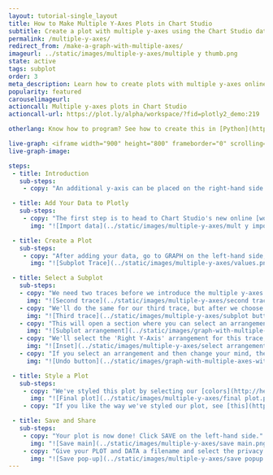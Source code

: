 ```yaml
---
layout: tutorial-single_layout
title: How to Make Multiple Y-Axes Plots in Chart Studio
subtitle: Create a plot with multiple y-axes using the Chart Studio data visualization tool
permalink: /multiple-y-axes/
redirect_from: /make-a-graph-with-multiple-axes/
imageurl: ../static/images/multiple-y-axes/multiple y thumb.png
state: active
tags: subplot
order: 3
meta_description: Learn how to create plots with multiple y-axes online using Chart Studio graphing software.
popularity: featured
carouselimageurl:
actioncall: Multiple y-axes plots in Chart Studio
actioncall-url: https://plot.ly/alpha/workspace/?fid=plotly2_demo:219

otherlang: Know how to program? See how to create this in [Python](https://plot.ly/python/multiple-axes/#multiple-yaxes) or [R](https://plot.ly/r/multiple-axes/#multiple-y-axes).

live-graph: <iframe width="900" height="800" frameborder="0" scrolling="no" src="https://plot.ly/~plotly2_demo/219.embed"></iframe>
live-graph-image:

steps:
 - title: Introduction
   sub-steps:
    - copy: "An additional y-axis can be placed on the right-hand side of your graph, and it's really simple to create. This feature is useful if you'd like to compare datasets with vastly different ranges or types of data."

 - title: Add Your Data to Plotly
   sub-steps:
    - copy: "The first step is to head to Chart Studio's new online [workspace](https://plot.ly/create) and [add your data](http://help.plot.ly/add-data-to-the-plotly-grid/). It's also a good idea to name your columns beforehand (either by [adding your data](http://help.plot.ly/plotly1/add-data-to-the-plotly1-grid/#how-to-enter-data-in-the-grid) using [Plotly 1.0](https://plot.ly/plot), or naming them in the CSV or Excel file that you're uploading), and [label your axes](http://help.plot.ly/style-your-plots/#step-6-axes). This will make selecting specific traces easier."
      img: "![Import data](../static/images/multiple-y-axes/mult y import.png)"

 - title: Create a Plot
   sub-steps:
    - copy: "After adding your data, go to GRAPH on the left-hand side, then 'Create'. Choose your 'Chart type', and add your traces using the X and Y dropdown (this section is different depending on the [chart type]((http://help.plot.ly/tutorials/#basic)). We'll use the [grouped bar](http://help.plot.ly/grouped-bar-chart/) chart type for this tutorial."
      img: "![Subplot Trace](../static/images/multiple-y-axes/values.png)"

 - title: Select a Subplot
   sub-steps:
   - copy: "We need two traces before we introduce the multiple y-axes feature, so we'll click the blue '+Trace' button on the right-hand side of the panel to add the second trace."
     img: "![Second trace](../static/images/multiple-y-axes/second trace.png)"
   - copy: "We'll do the same for our third trace, but after we choose the [line graph](http://help.plot.ly/make-a-line-graph/) chart type for this trace and select our x and y values, we'll click on 'Subplot and Multiple Axes'."
     img: "![Third trace](../static/images/multiple-y-axes/subplot button.png)"
   - copy: "This will open a section where you can select an arrangement for your subplot."
     img: "![Subplot arrangement](../static/images/graph-with-multiple-axes-with-excel/arrangements.png)"
   - copy: "We'll select the 'Right Y-Axis' arrangement for this trace, and click CONFIRM."
     img: "![Inset](../static/images/multiple-y-axes/select arrangement.png)"
   - copy: "If you select an arrangement and then change your mind, the 'Undo' button will cancel the last arrangement selection *only*. This is very important to remember."
     img: "![Undo button](../static/images/graph-with-multiple-axes-with-excel/general undo button.png)"

 - title: Style a Plot
   sub-steps:
    - copy: "We've styled this plot by selecting our [colors](http://help.plot.ly/style-your-plots/#step-3-traces), dressing up our [legend](http://help.plot.ly/style-your-plots/#step-7-legend), adding [tick markers](http://help.plot.ly/style-your-plots/#step-6-axes), and playing with the [grid lines](http://help.plot.ly/style-your-plots/#step-6-axes). For more styling tips, consult [this](http://help.plot.ly/style-your-plots/) page."
      img: "![Final plot](../static/images/multiple-y-axes/final plot.png)"
    - copy: "If you like the way we've styled our plot, see [this](http://help.plot.ly/style-your-plots/) great tutorial."

 - title: Save and Share
   sub-steps:
    - copy: "Your plot is now done! Click SAVE on the left-hand side."
      img: "![Save main](../static/images/multiple-y-axes/save main.png)"
    - copy: "Give your PLOT and DATA a filename and select the privacy setting. For more information on how sharing works, including the difference between private, public, and secret sharing, visit [this](http://help.plot.ly/save-share-and-export-in-plotly/) page."
      img: "![Save pop-up](../static/images/multiple-y-axes/save popup.png)"
---
```

